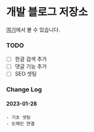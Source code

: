 # 개발 블로그 저장소
[여기](https://python-choigosu.com)에서 볼 수 있습니다.

### TODO
- [ ] 한글 검색 추가
- [ ] 댓글 기능 추가
- [ ] SEO 셋팅

### Change Log

#### 2023-01-28
```
- 기초 셋팅
- 도메인 연결
```

